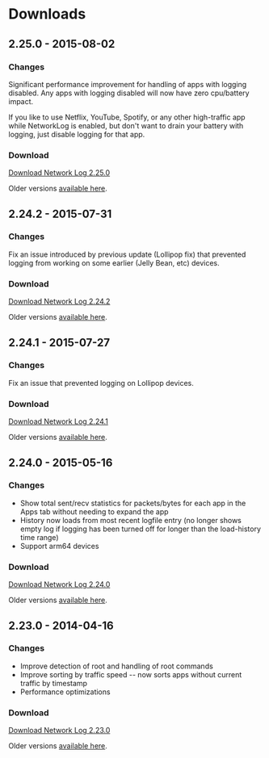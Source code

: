 # Downloads

## 2.25.0 - 2015-08-02
### Changes

Significant performance improvement for handling of apps with logging disabled.  Any apps with logging disabled will now have zero cpu/battery impact.

If you like to use Netflix, YouTube, Spotify, or any other high-traffic app while NetworkLog is enabled, but don't want to drain your battery with logging, just disable logging for that app.

### Download
<a href="https://bitbucket.org/pragmasoft/networklog/downloads/NetworkLog-2.25.0.apk">Download Network Log 2.25.0</a>

Older versions <a href="https://bitbucket.org/pragmasoft/networklog/downloads/">available here</a>.

## 2.24.2 - 2015-07-31
### Changes
Fix an issue introduced by previous update (Lollipop fix) that prevented logging from working on some earlier (Jelly Bean, etc) devices.

### Download
<a href="https://bitbucket.org/pragmasoft/networklog/downloads/NetworkLog-2.24.2.apk">Download Network Log 2.24.2</a>

Older versions <a href="https://bitbucket.org/pragmasoft/networklog/downloads/">available here</a>.

## 2.24.1 - 2015-07-27
### Changes
Fix an issue that prevented logging on Lollipop devices.

### Download
<a href="https://bitbucket.org/pragmasoft/networklog/downloads/NetworkLog-2.24.1.apk">Download Network Log 2.24.1</a>

Older versions <a href="https://bitbucket.org/pragmasoft/networklog/downloads/">available here</a>.

## 2.24.0 - 2015-05-16
### Changes
- Show total sent/recv statistics for packets/bytes for each app in the Apps tab without needing to expand the app
- History now loads from most recent logfile entry (no longer shows empty log if logging has been turned off for longer than the load-history time range)
- Support arm64 devices

### Download
<a href="https://bitbucket.org/pragmasoft/networklog/downloads/NetworkLog-2.24.0.apk">Download Network Log 2.24.0</a>

Older versions <a href="https://bitbucket.org/pragmasoft/networklog/downloads/">available here</a>.

## 2.23.0 - 2014-04-16
### Changes
- Improve detection of root and handling of root commands
- Improve sorting by traffic speed -- now sorts apps without current traffic by timestamp
- Performance optimizations

### Download
<a href="https://bitbucket.org/pragmasoft/networklog/downloads/NetworkLog-2.23.0.apk">Download Network Log 2.23.0</a>

Older versions <a href="https://bitbucket.org/pragmasoft/networklog/downloads/">available here</a>.

